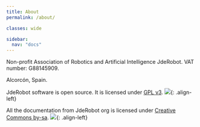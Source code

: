 ```yaml
---
title: About
permalink: /about/

classes: wide

sidebar:
  nav: "docs"
---
```



Non-profit Association of Robotics and Artificial Intelligence JdeRobot. VAT number: G88145909. 

Alcorcón, Spain.



JdeRobot software is open source. It is licensed under [GPL v3](http://www.gnu.org/licenses/gpl-3.0-standalone.html).
![](/assets/images/about/GPLv3.png){: .align-left}


All the documentation from JdeRobot org is licensed under [Creative Commons by-sa](https://creativecommons.org/licenses/by-sa/2.5/es/).
![](/assets/images/about/CC_BY-SA_3.0.png){: .align-left}
